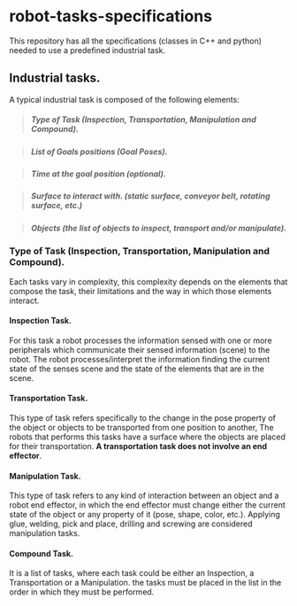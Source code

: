 # robot-tasks-specifications
This repository has all the specifications (classes in C++ and python) needed to use a predefined industrial task.

## Industrial tasks.
A typical industrial task is composed of the following elements:

> ##### Type of Task (Inspection, Transportation, Manipulation and Compound).

> ##### List of Goals positions (Goal Poses).

> ##### Time at the goal position (optional).

> ##### Surface to interact with. (static surface, conveyor belt, rotating surface, etc.)

> ##### Objects (the list of objects to inspect, transport and/or manipulate).

### Type of Task (Inspection, Transportation, Manipulation and Compound).
Each tasks vary in complexity, this complexity depends on the elements that compose the task, their limitations and the way in which those elements interact.

#### Inspection Task.
For this task a robot processes the information sensed with one or more peripherals which communicate their sensed information (scene) to the robot. The robot processes/interpret the information finding the current state of the senses scene and the state of the elements that are in the scene.

#### Transportation Task.
This type of task refers specifically to the change in the pose property of the object or objects to be transported from one position to another, The robots that performs this tasks have a surface where the objects are placed for their transportation. **A transportation task does not involve an end effector**.

#### Manipulation Task.
This type of task refers to any kind of interaction between an object and a robot end effector, in which the end effector must change either the current state of the object or any property of it (pose, shape, color, etc.). Applying glue, welding, pick and place, drilling and screwing are considered manipulation tasks.

#### Compound Task.
It is a list of tasks, where each task could be either an Inspection, a Transportation or a Manipulation. the tasks must be placed in the list in the order in which they must be performed. 
